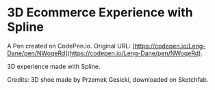 # 3D Ecommerce Experience with Spline

A Pen created on CodePen.io. Original URL: [https://codepen.io/Leng-Dane/pen/NWoqeRd](https://codepen.io/Leng-Dane/pen/NWoqeRd).

3D experience made with Spline.



Credits: 3D shoe made by Przemek Gesicki, downloaded on Sketchfab.
